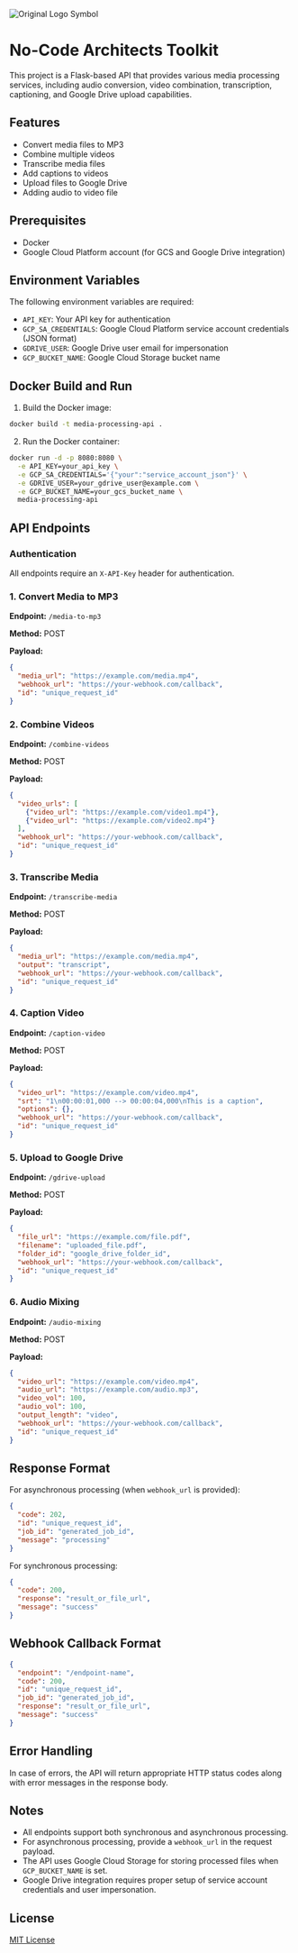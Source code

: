 ![Original Logo Symbol](https://github.com/user-attachments/assets/75173cf4-2502-4710-998b-6b81740ae1bd)

# No-Code Architects Toolkit

This project is a Flask-based API that provides various media processing services, including audio conversion, video combination, transcription, captioning, and Google Drive upload capabilities.

## Features

- Convert media files to MP3
- Combine multiple videos
- Transcribe media files
- Add captions to videos
- Upload files to Google Drive
- Adding audio to video file

## Prerequisites

- Docker
- Google Cloud Platform account (for GCS and Google Drive integration)

## Environment Variables

The following environment variables are required:

- `API_KEY`: Your API key for authentication
- `GCP_SA_CREDENTIALS`: Google Cloud Platform service account credentials (JSON format)
- `GDRIVE_USER`: Google Drive user email for impersonation
- `GCP_BUCKET_NAME`: Google Cloud Storage bucket name

## Docker Build and Run

1. Build the Docker image:

```bash
docker build -t media-processing-api .
```

2. Run the Docker container:

```bash
docker run -d -p 8080:8080 \
  -e API_KEY=your_api_key \
  -e GCP_SA_CREDENTIALS='{"your":"service_account_json"}' \
  -e GDRIVE_USER=your_gdrive_user@example.com \
  -e GCP_BUCKET_NAME=your_gcs_bucket_name \
  media-processing-api
```

## API Endpoints

### Authentication

All endpoints require an `X-API-Key` header for authentication.

### 1. Convert Media to MP3

**Endpoint:** `/media-to-mp3`

**Method:** POST

**Payload:**
```json
{
  "media_url": "https://example.com/media.mp4",
  "webhook_url": "https://your-webhook.com/callback",
  "id": "unique_request_id"
}
```

### 2. Combine Videos

**Endpoint:** `/combine-videos`

**Method:** POST

**Payload:**
```json
{
  "video_urls": [
    {"video_url": "https://example.com/video1.mp4"},
    {"video_url": "https://example.com/video2.mp4"}
  ],
  "webhook_url": "https://your-webhook.com/callback",
  "id": "unique_request_id"
}
```

### 3. Transcribe Media

**Endpoint:** `/transcribe-media`

**Method:** POST

**Payload:**
```json
{
  "media_url": "https://example.com/media.mp4",
  "output": "transcript",
  "webhook_url": "https://your-webhook.com/callback",
  "id": "unique_request_id"
}
```

### 4. Caption Video

**Endpoint:** `/caption-video`

**Method:** POST

**Payload:**
```json
{
  "video_url": "https://example.com/video.mp4",
  "srt": "1\n00:00:01,000 --> 00:00:04,000\nThis is a caption",
  "options": {},
  "webhook_url": "https://your-webhook.com/callback",
  "id": "unique_request_id"
}
```

### 5. Upload to Google Drive

**Endpoint:** `/gdrive-upload`

**Method:** POST

**Payload:**
```json
{
  "file_url": "https://example.com/file.pdf",
  "filename": "uploaded_file.pdf",
  "folder_id": "google_drive_folder_id",
  "webhook_url": "https://your-webhook.com/callback",
  "id": "unique_request_id"
}
```

### 6. Audio Mixing

**Endpoint:** `/audio-mixing`

**Method:** POST

**Payload:**
```json
{
  "video_url": "https://example.com/video.mp4",
  "audio_url": "https://example.com/audio.mp3",
  "video_vol": 100,
  "audio_vol": 100,
  "output_length": "video",
  "webhook_url": "https://your-webhook.com/callback",
  "id": "unique_request_id"
}
```

## Response Format

For asynchronous processing (when `webhook_url` is provided):

```json
{
  "code": 202,
  "id": "unique_request_id",
  "job_id": "generated_job_id",
  "message": "processing"
}
```

For synchronous processing:

```json
{
  "code": 200,
  "response": "result_or_file_url",
  "message": "success"
}
```

## Webhook Callback Format

```json
{
  "endpoint": "/endpoint-name",
  "code": 200,
  "id": "unique_request_id",
  "job_id": "generated_job_id",
  "response": "result_or_file_url",
  "message": "success"
}
```

## Error Handling

In case of errors, the API will return appropriate HTTP status codes along with error messages in the response body.

## Notes

- All endpoints support both synchronous and asynchronous processing.
- For asynchronous processing, provide a `webhook_url` in the request payload.
- The API uses Google Cloud Storage for storing processed files when `GCP_BUCKET_NAME` is set.
- Google Drive integration requires proper setup of service account credentials and user impersonation.

## License

[MIT License](LICENSE)
